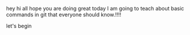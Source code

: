 hey hi all hope you are doing great today
I am going to teach about basic commands in git that everyone should know.!!!!

let's begin
